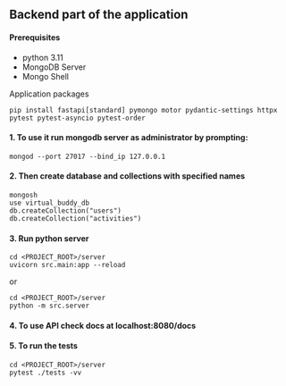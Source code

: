 ## Backend part of the application 
#### Prerequisites
- python 3.11
- MongoDB Server
- Mongo Shell

Application packages
```
pip install fastapi[standard] pymongo motor pydantic-settings httpx pytest pytest-asyncio pytest-order
```

#### 1. To use it run mongodb server as administrator by prompting: 
```
mongod --port 27017 --bind_ip 127.0.0.1
```
#### 2. Then create database and collections with specified names
```
mongosh
use virtual_buddy_db
db.createCollection("users")
db.createCollection("activities")
```
#### 3. Run python server
```
cd <PROJECT_ROOT>/server
uvicorn src.main:app --reload
```
or
```
cd <PROJECT_ROOT>/server
python -m src.server
```
#### 4. To use API check docs at localhost:8080/docs

#### 5. To run the tests
```
cd <PROJECT_ROOT>/server
pytest ./tests -vv
```